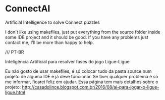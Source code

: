 # ConnectAI
Artificial Intelligence to solve Connect puzzles

I don't like using makefiles, just put everything from the source folder inside some IDE project and it should be good. If you have any problems just contact me, I'll be more than happy to help.


/// PT-BR

Inteligência Artificial para resolver fases do jogo Ligue-Ligue

Eu não gosto de usar makefiles, é só colocar tudo da pasta source num projeto de alguma IDE e já deve funcionar. Se tiver qualquer problema é só me informar, ficarei feliz em ajudar.
Essa página tem mais detalhes sobre o projeto: http://casadolince.blogspot.com.br/2016/08/ai-para-jogar-o-ligue-ligue.html
